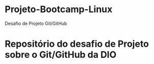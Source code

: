 # Projeto-Bootcamp-Linux
Desafio de Projeto Git/GitHub

# Repositório do desafio de Projeto sobre o Git/GitHub da DIO
